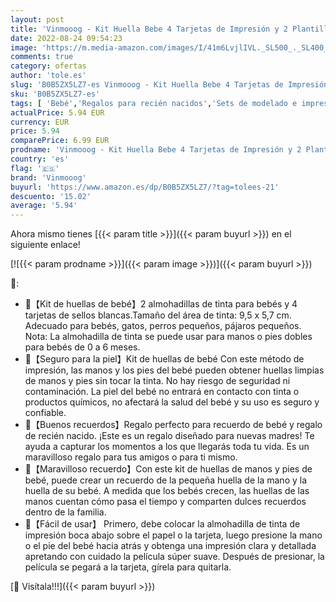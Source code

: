```yaml
---
layout: post
title: 'Vinmooog - Kit Huella Bebe 4 Tarjetas de Impresión y 2 Plantillas Kit de Huellas Bebé Pie y Manos Almohadillas de Tinta No Tóxicas No Se Mancha Kit Huella del Mascota Regalos Originales Para Bebes Recien Nacidos'
date: 2022-08-24 09:54:23
image: 'https://m.media-amazon.com/images/I/41m6LvjlIVL._SL500_._SL400_.jpg'
comments: true
category: ofertas
author: 'tole.es'
slug: 'B0B5ZX5LZ7-es Vinmooog - Kit Huella Bebe 4 Tarjetas de Impresión y 2...'
sku: 'B0B5ZX5LZ7-es'
tags: [ 'Bebé','Regalos para recién nacidos','Sets de modelado e impresión','bebe','bebé','vinmooog','🇪🇸', ]
actualPrice: 5.94 EUR
currency: EUR
price: 5.94
comparePrice: 6.99 EUR
prodname: 'Vinmooog - Kit Huella Bebe 4 Tarjetas de Impresión y 2 Plantillas Kit de Huellas Bebé Pie y Manos Almohadillas de Tinta No Tóxicas No Se Mancha Kit Huella del Mascota Regalos Originales Para Bebes Recien Nacidos'
country: 'es'
flag: '🇪🇸'
brand: 'Vinmooog'
buyurl: 'https://www.amazon.es/dp/B0B5ZX5LZ7/?tag=tolees-21'
descuento: '15.02'
average: '5.94'
---
```


Ahora mismo tienes [{{< param title >}}]({{< param buyurl >}}) en el siguiente enlace!

[![{{< param prodname >}}]({{< param image >}})]({{< param buyurl >}})

🔎:

- 👣【Kit de huellas de bebé】2 almohadillas de tinta para bebés y 4 tarjetas de sellos blancas.Tamaño del área de tinta: 9,5 x 5,7 cm. Adecuado para bebés, gatos, perros pequeños, pájaros pequeños. Nota: La almohadilla de tinta se puede usar para manos o pies dobles para bebés de 0 a 6 meses.
- 👣【Seguro para la piel】Kit de huellas de bebé Con este método de impresión, las manos y los pies del bebé pueden obtener huellas limpias de manos y pies sin tocar la tinta. No hay riesgo de seguridad ni contaminación. La piel del bebé no entrará en contacto con tinta o productos químicos, no afectará la salud del bebé y su uso es seguro y confiable.
- 👣【Buenos recuerdos】Regalo perfecto para recuerdo de bebé y regalo de recién nacido. ¡Este es un regalo diseñado para nuevas madres! Te ayuda a capturar los momentos a los que llegarás toda tu vida. Es un maravilloso regalo para tus amigos o para ti mismo.
- 👣【Maravilloso recuerdo】Con este kit de huellas de manos y pies de bebé, puede crear un recuerdo de la pequeña huella de la mano y la huella de su bebé. A medida que los bebés crecen, las huellas de las manos cuentan cómo pasa el tiempo y comparten dulces recuerdos dentro de la familia.
- 👣【Fácil de usar】 Primero, debe colocar la almohadilla de tinta de impresión boca abajo sobre el papel o la tarjeta, luego presione la mano o el pie del bebé hacia atrás y obtenga una impresión clara y detallada apretando con cuidado la película súper suave. Después de presionar, la película se pegará a la tarjeta, gírela para quitarla.

[🛒 Visítala!!!]({{< param buyurl >}})

